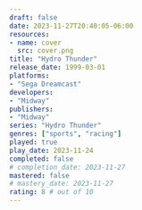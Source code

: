 ```yaml
---
draft: false
date: 2023-11-27T20:40:05-06:00
resources:
- name: cover
  src: cover.png
title: "Hydro Thunder"
release_date: 1999-03-01
platforms:
- "Sega Dreamcast"
developers: 
- "Midway"
publishers:
- "Midway"
series: "Hydro Thunder"
genres: ["sports", "racing"]
played: true
play_date: 2023-11-24
completed: false
# completion_date: 2023-11-27
mastered: false
# mastery_date: 2023-11-27
rating: 8 # out of 10
---
```


